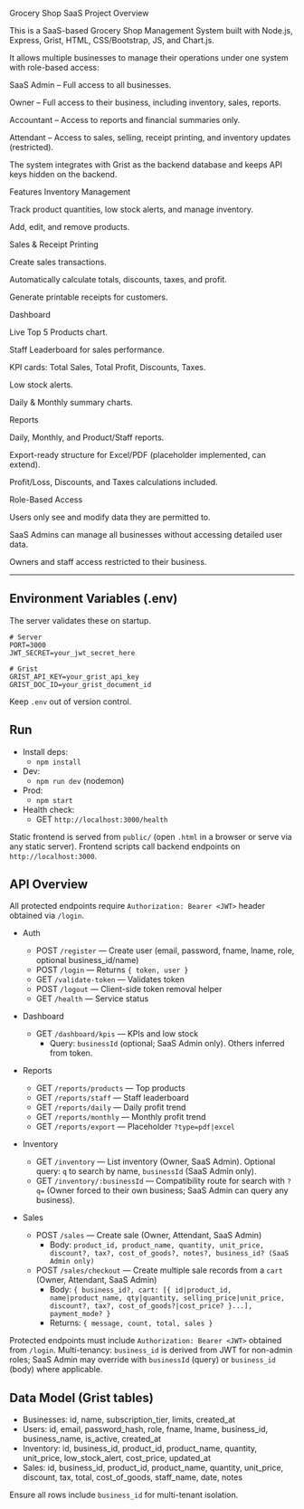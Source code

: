 Grocery Shop SaaS
Project Overview

This is a SaaS-based Grocery Shop Management System built with Node.js, Express, Grist, HTML, CSS/Bootstrap, JS, and Chart.js.

It allows multiple businesses to manage their operations under one system with role-based access:

SaaS Admin – Full access to all businesses.

Owner – Full access to their business, including inventory, sales, reports.

Accountant – Access to reports and financial summaries only.

Attendant – Access to sales, selling, receipt printing, and inventory updates (restricted).

The system integrates with Grist as the backend database and keeps API keys hidden on the backend.

Features
Inventory Management

Track product quantities, low stock alerts, and manage inventory.

Add, edit, and remove products.

Sales & Receipt Printing

Create sales transactions.

Automatically calculate totals, discounts, taxes, and profit.

Generate printable receipts for customers.

Dashboard

Live Top 5 Products chart.

Staff Leaderboard for sales performance.

KPI cards: Total Sales, Total Profit, Discounts, Taxes.

Low stock alerts.

Daily & Monthly summary charts.

Reports

Daily, Monthly, and Product/Staff reports.

Export-ready structure for Excel/PDF (placeholder implemented, can extend).

Profit/Loss, Discounts, and Taxes calculations included.

Role-Based Access

Users only see and modify data they are permitted to.

SaaS Admins can manage all businesses without accessing detailed user data.

Owners and staff access restricted to their business.

---

## Environment Variables (.env)
The server validates these on startup.

```
# Server
PORT=3000
JWT_SECRET=your_jwt_secret_here

# Grist
GRIST_API_KEY=your_grist_api_key
GRIST_DOC_ID=your_grist_document_id
```

Keep `.env` out of version control.

## Run

- Install deps:
  - `npm install`
- Dev:
  - `npm run dev` (nodemon)
- Prod:
  - `npm start`
- Health check:
  - GET `http://localhost:3000/health`

Static frontend is served from `public/` (open `.html` in a browser or serve via any static server). Frontend scripts call backend endpoints on `http://localhost:3000`.

## API Overview
All protected endpoints require `Authorization: Bearer <JWT>` header obtained via `/login`.

- Auth
  - POST `/register` — Create user (email, password, fname, lname, role, optional business_id/name)
  - POST `/login` — Returns `{ token, user }`
  - GET `/validate-token` — Validates token
  - POST `/logout` — Client-side token removal helper
  - GET `/health` — Service status

- Dashboard
  - GET `/dashboard/kpis` — KPIs and low stock
    - Query: `businessId` (optional; SaaS Admin only). Others inferred from token.

- Reports
  - GET `/reports/products` — Top products
  - GET `/reports/staff` — Staff leaderboard
  - GET `/reports/daily` — Daily profit trend
  - GET `/reports/monthly` — Monthly profit trend
  - GET `/reports/export` — Placeholder `?type=pdf|excel`

- Inventory
  - GET `/inventory` — List inventory (Owner, SaaS Admin). Optional query: `q` to search by name, `businessId` (SaaS Admin only).
  - GET `/inventory/:businessId` — Compatibility route for search with `?q=` (Owner forced to their own business; SaaS Admin can query any business).

- Sales
  - POST `/sales` — Create sale (Owner, Attendant, SaaS Admin)
    - Body: `product_id, product_name, quantity, unit_price, discount?, tax?, cost_of_goods?, notes?, business_id? (SaaS Admin only)`
  - POST `/sales/checkout` — Create multiple sale records from a `cart` (Owner, Attendant, SaaS Admin)
    - Body: `{ business_id?, cart: [{ id|product_id, name|product_name, qty|quantity, selling_price|unit_price, discount?, tax?, cost_of_goods?|cost_price? }...], payment_mode? }`
    - Returns: `{ message, count, total, sales }`

Protected endpoints must include `Authorization: Bearer <JWT>` obtained from `/login`. Multi-tenancy: `business_id` is derived from JWT for non-admin roles; SaaS Admin may override with `businessId` (query) or `business_id` (body) where applicable.

## Data Model (Grist tables)
- Businesses: id, name, subscription_tier, limits, created_at
- Users: id, email, password_hash, role, fname, lname, business_id, business_name, is_active, created_at
- Inventory: id, business_id, product_id, product_name, quantity, unit_price, low_stock_alert, cost_price, updated_at
- Sales: id, business_id, product_id, product_name, quantity, unit_price, discount, tax, total, cost_of_goods, staff_name, date, notes

Ensure all rows include `business_id` for multi-tenant isolation.